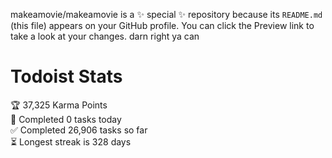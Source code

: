 makeamovie/makeamovie is a ✨ special ✨ repository because its `README.md` (this file) appears on your GitHub profile.
You can click the Preview link to take a look at your changes. darn right ya can

# Todoist Stats

<!-- TODO-IST:START -->
🏆  37,325 Karma Points           
🌸  Completed 0 tasks today           
✅  Completed 26,906 tasks so far           
⏳  Longest streak is 328 days
<!-- TODO-IST:END -->